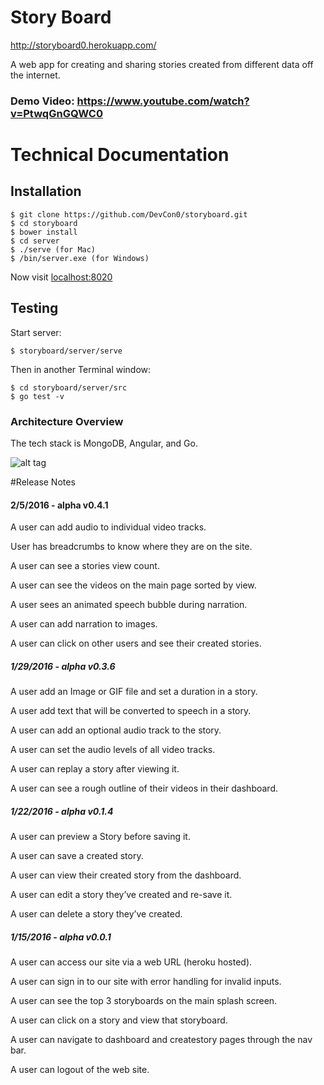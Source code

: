 # Story Board
http://storyboard0.herokuapp.com/

A web app for creating and sharing stories created from different data off the internet.  
### Demo Video: https://www.youtube.com/watch?v=PtwqGnGQWC0
# Technical Documentation

## Installation

```
$ git clone https://github.com/DevCon0/storyboard.git
$ cd storyboard
$ bower install
$ cd server
$ ./serve (for Mac)
$ /bin/server.exe (for Windows)
```

Now visit [localhost:8020](http://localhost:8020/)

## Testing  

Start server:  
```
$ storyboard/server/serve
```

Then in another Terminal window:  
```
$ cd storyboard/server/src
$ go test -v
```

### Architecture Overview

The tech stack is MongoDB, Angular, and Go.

![alt tag](http://s18.postimg.org/st43pwo7d/MAG.jpg)

#Release Notes
#### 2/5/2016 - alpha v0.4.1
A user can add audio to individual video tracks.

User has breadcrumbs to know where they are on the site.

A user can see a stories view count.

A user can see the videos on the main page sorted by view.

A user sees an animated speech bubble during narration.

A user can add narration to images.

A user can click on other users and see their created stories.


##### 1/29/2016 - alpha v0.3.6
A user add an Image or GIF file and set a duration in a story.

A user add text that will be converted to speech in a story.

A user can add an optional audio track to the story.

A user can set the audio levels of all video tracks.

A user can replay a story after viewing it.

A user can see a rough outline of their videos in their dashboard.


##### 1/22/2016 - alpha v0.1.4
A user can preview a Story before saving it.

A user can save a created story.

A user can view their created story from the dashboard.

A user can edit a story they’ve created and re-save it.

A user can delete a story they’ve created.


##### 1/15/2016 - alpha v0.0.1

A user can access our site via a web URL (heroku hosted).

A user can sign in to our site with error handling for invalid inputs.

A user can see the top 3 storyboards on the main splash screen.

A user can click on a story and view that storyboard.

A user can navigate to dashboard and createstory pages through the nav bar.

A user can logout of the web site.
